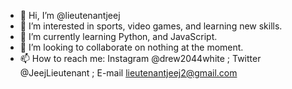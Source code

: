 - 👋 Hi, I’m @lieutenantjeej
- 👀 I’m interested in sports, video games, and learning new skills.
- 🌱 I’m currently learning Python, and JavaScript.
- 💞️ I’m looking to collaborate on nothing at the moment.
- 📫 How to reach me: Instagram @drew2044white ; Twitter @JeejLieutenant ; E-mail lieutenantjeej2@gmail.com

<!---
lieutenantjeej/lieutenantjeej is a ✨ special ✨ repository because its `README.md` (this file) appears on your GitHub profile.
You can click the Preview link to take a look at your changes.
--->
